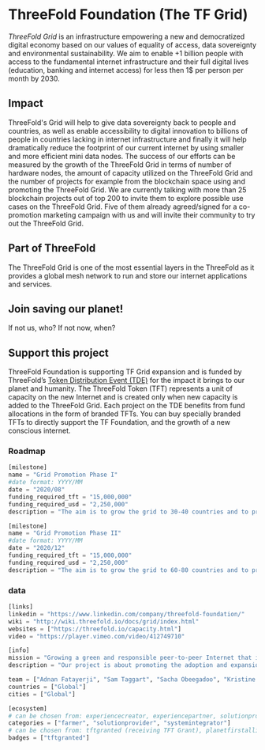 # ThreeFold Foundation (The TF Grid)

*ThreeFold Grid* is an infrastructure empowering a new and democratized digital economy based on our values of equality of access, data sovereignty and environmental sustainability. We aim to enable +1 billion people with access to the fundamental internet infrastructure and their full digital lives (education, banking and internet access) for less then 1$ per person per month by 2030.

## Impact

ThreeFold's Grid will help to give data sovereignty back to people and countries, as well as enable accessibility to digital innovation to billions of people in countries lacking in internet infrastructure and finally it will help dramatically reduce the footprint of our current internet by using smaller and more efficient mini data nodes. The success of our efforts can be measured by the growth of the ThreeFold Grid in terms of number of hardware nodes, the amount of capacity utilized on the ThreeFold Grid and the number of projects for example from the blockchain space using and promoting the ThreeFold Grid. We are currently talking with more than 25 blockchain projects out of top 200 to invite them to explore possible use cases on the ThreeFold Grid. Five of them already agreed/signed for a co-promotion marketing campaign with us and will invite their community to try out the ThreeFold Grid.

## Part of ThreeFold

The ThreeFold Grid is one of the most essential layers in the ThreeFold as it provides a global mesh network to run and store our internet applications and services.

## Join saving our planet!

If not us, who? If not now, when?

## Support this project

ThreeFold Foundation is supporting TF Grid expansion and is funded by ThreeFold’s [Token Distribution Event (TDE)](https://wiki.threefold.io/#/tdeoverview)</a> for the impact it brings to our planet and humanity.
The ThreeFold Token (TFT) represents a unit of capacity on the new Internet and is created only when new capacity is added to the ThreeFold Grid. Each project on the TDE benefits from fund allocations in the form of branded TFTs. 
You can buy specially branded TFTs to directly support the TF Foundation, and the growth of a new conscious internet.


### Roadmap

```python
[milestone]
name = "Grid Promotion Phase I"
#date format: YYYY/MM 
date = "2020/08"
funding_required_tft = "15,000,000"
funding_required_usd = "2,250,000"
description = "The aim is to grow the grid to 30-40 countries and to promote ThreeFold developer audiences in the blockchain and cloud space with a minumum of 15 blockchain projects utilizing the grid as well as 15 cloud based intitatives by August 2020"

[milestone]
name = "Grid Promotion Phase II"
#date format: YYYY/MM 
date = "2020/12"
funding_required_tft = "15,000,000"
funding_required_usd = "2,250,000"
description = "The aim is to grow the grid to 60-80 countries and to promote ThreeFold developer audiences in the blockchain and cloud space with a minumum of 30 blockchain projects utilizing the grid as well as 30 cloud based intitatives by Dec 2020"
```

### data

```python
[links]
linkedin = "https://www.linkedin.com/company/threefold-foundation/"
wiki = "http://wiki.threefold.io/docs/grid/index.html"
websites = ["https://threefold.io/capacity.html"]
video = "https://player.vimeo.com/video/412749710"

[info]
mission = "Growing a green and responsible peer-to-peer Internet that is available everywhere and owned by everyone – across geographical and cultural borders, empowering people to be digitally independent and providing equal chances to learn, partake and succeed."
description = "Our project is about promoting the adoption and expansion of ThreeFold Grid in order to empower a new and democratized digital economy based on our values of equality, autonomy and sustainability.ThreeFold's Grid will help to give data sovereignty back to people and countries, as well as enable accessibility to internet access to billions of people in countries lacking in internet infrastructure, and finally it will help dramatically reduce the footprint of our current internet by using smaller and more efficient mini data nodes, less fiber network, a unique storage algorithm, and more. The ThreeFold Grid is one of the most essential elements of building a new internet as it provides a global network to run and store our internet applications and services.Today we are live with more than 40,000,000 GB of capacity and 15,000 CPU cores across 20+ countries. We have launched the ThreeFold Grid SDK meaning that anyone can begin to utilize the ThreeFold Grid. We are currently talking with more than 25 blockchain projects out of top 200 to invite them to explore possible use cases on the ThreeFold Grid. And we have a number of other partners ready to host or build on top of the ThreeFold Grid. The success of our efforts can be measured by the growth of the ThreeFold Grid in terms of number of hardware nodes, the amount of capacity utilized on the ThreeFold Grid and the number of projects using and promoting the ThreeFold Grid."

team = ["Adnan Fatayerji", "Sam Taggart", "Sacha Obeegadoo", "Kristine Vilnite", "Roel van Sabben", "Weynand Kuijpers"] 
countries = ["Global"]
cities = ["Global"]

[ecosystem]
# can be chosen from: experiencecreator, experiencepartner, solutionprovider, farmer, systemintegrator
categories = ["farmer", "solutionprovider", "systemintegrator"]
# can be chosen from: tftgranted (receiving TFT Grant), planetfirstalliance (memeber of Planet First Alliance)
badges = ["tftgranted"] 

```
